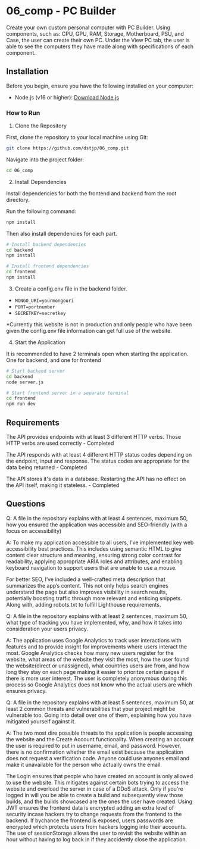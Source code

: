 # 06_comp - PC Builder

Create your own custom personal computer with PC Builder. Using components, such as: CPU, GPU, RAM, Storage, Motherboard, PSU, and Case, the user can create their own PC. Under the View PC tab, the user is able to see the computers they have made along with specifications of each component.

## Installation

Before you begin, ensure you have the following installed on your computer:

- Node.js (v16 or higher): [Download Node.js](https://nodejs.org/en)

### How to Run

1. Clone the Repository

First, clone the repository to your local machine using Git:

```bash
git clone https://github.com/dstjp/06_comp.git
```

Navigate into the project folder:

```bash
cd 06_comp
```

2. Install Dependencies

Install dependencies for both the frontend and backend from the root directory.

Run the following command:

```bash
npm install
```

Then also install dependencies for each part.

```bash
# Install backend dependencies
cd backend
npm install

# Install frontend dependencies
cd frontend
npm install
```

3. Create a config.env file in the backend folder.

- `MONGO_URI=yourmongouri`
- `PORT=portnumber`
- `SECRETKEY=secretkey`

\*Currently this website is not in production and only people who have been given the config.env file information can get full use of the website.

4. Start the Application

It is recommended to have 2 terminals open when starting the application. One for backend, and one for frontend

```bash
# Start backend server
cd backend
node server.js

# Start frontend server in a separate terminal
cd frontend
npm run dev
```

## Requirements

The API provides endpoints with at least 3 different HTTP verbs. Those HTTP verbs are used correctly - Completed

The API responds with at least 4 different HTTP status codes depending on the endpoint, input and response. The status codes are appropriate for the data being returned - Completed

The API stores it's data in a database. Restarting the API has no effect on the API itself, making it stateless. - Completed

## Questions

Q: A file in the repository explains with at least 4 sentences, maximum 50, how you ensured the application was accessible and SEO-friendly (with a focus on accessibility)

A: To make my application accessible to all users, I’ve implemented key web accessibility best practices. This includes using semantic HTML to give content clear structure and meaning, ensuring strong color contrast for readability, applying appropriate ARIA roles and attributes, and enabling keyboard navigation to support users that are unable to use a mouse.

For better SEO, I’ve included a well-crafted meta description that summarizes the app’s content. This not only helps search engines understand the page but also improves visibility in search results, potentially boosting traffic through more relevant and enticing snippets. Along with, adding robots.txt to fulfill Lighthouse requirements.

Q: A file in the repository explains with at least 2 sentences, maximum 50, what type of tracking you have implemented, why, and how it takes into consideration your users privacy.

A: The application uses Google Analytics to track user interactions with features and to provide insight for improvements where users interact the most. Google Analytics checks how many new users register for the website, what areas of the website they visit the most, how the user found the website(direct or unassigned), what countries users are from, and how long they stay on each page making it easier to prioritze certain pages if there is more user interest. The user is completely anonymous during this process so Google Analytics does not know who the actual users are which ensures privacy.

Q: A file in the repository explains with at least 5 sentences, maximum 50, at least 2 common threats and vulnerabilities that your project might be vulnerable too. Going into detail over one of them, explaining how you have mitigated yourself against it.

A: The two most dire possible threats to the application is people accessing the website and the Create Account functionality. When creating an account the user is required to put in username, email, and password. However, there is no confirmation whether the email exist because the application does not request a verification code. Anyone could use anyones email and make it unavailable for the person who actually owns the email.

The Login ensures that people who have created an account is only allowed to use the website. This mitigates against certain bots trying to access the website and overload the server in case of a DDoS attack. Only if you're logged in will you be able to create a build and subsequently view those builds, and the builds showcased are the ones the user have created. Using JWT ensures the frontend data is encrypted adding an extra level of security incase hackers try to change requests from the frontend to the backend. If bychance the frontend is exposed, users passwords are encrypted which protects users from hackers logging into their accounts. The use of sessionStorage allows the user to revisit the website within an hour without having to log back in if they accidently close the application.
